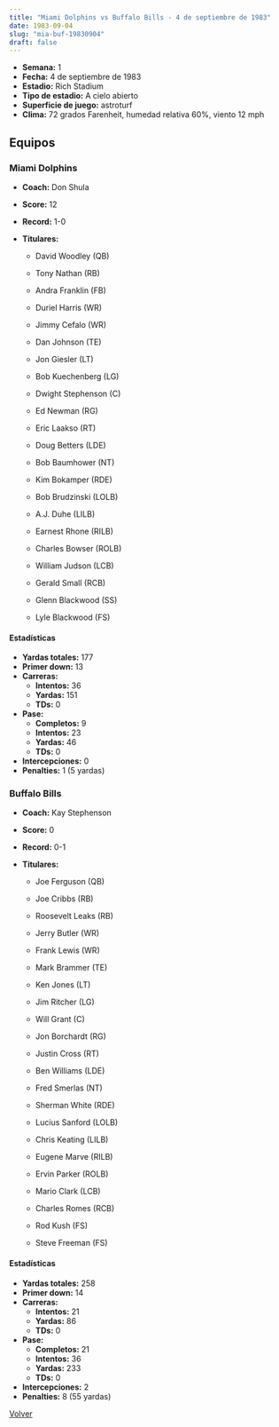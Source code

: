 ```yaml
---
title: "Miami Dolphins vs Buffalo Bills - 4 de septiembre de 1983"
date: 1983-09-04
slug: "mia-buf-19830904"
draft: false
---
```


- **Semana:** 1
- **Fecha:** 4 de septiembre de 1983
- **Estadio:** Rich Stadium
- **Tipo de estadio:** A cielo abierto
- **Superficie de juego:** astroturf
- **Clima:** 72 grados Farenheit, humedad relativa 60%, viento 12 mph

## Equipos


### Miami Dolphins
* **Coach:** Don Shula
* **Score:** 12
* **Record:** 1-0
* **Titulares:** 

  * David Woodley (QB) 

  * Tony Nathan (RB) 

  * Andra Franklin (FB) 

  * Duriel Harris (WR) 

  * Jimmy Cefalo (WR) 

  * Dan Johnson (TE) 

  * Jon Giesler (LT) 

  * Bob Kuechenberg (LG) 

  * Dwight Stephenson (C) 

  * Ed Newman (RG) 

  * Eric Laakso (RT) 

  * Doug Betters (LDE) 

  * Bob Baumhower (NT) 

  * Kim Bokamper (RDE) 

  * Bob Brudzinski (LOLB) 

  * A.J. Duhe (LILB) 

  * Earnest Rhone (RILB) 

  * Charles Bowser (ROLB) 

  * William Judson (LCB) 

  * Gerald Small (RCB) 

  * Glenn Blackwood (SS) 

  * Lyle Blackwood (FS) 

#### Estadísticas
* **Yardas totales:** 177
* **Primer down:** 13
* **Carreras:**
  * **Intentos:** 36
  * **Yardas:** 151
  * **TDs:** 0
* **Pase:**
  * **Completos:** 9
  * **Intentos:** 23
  * **Yardas:** 46
  * **TDs:** 0
* **Intercepciones:** 0
* **Penalties:** 1 (5 yardas)

### Buffalo Bills
* **Coach:** Kay Stephenson
* **Score:** 0
* **Record:** 0-1
* **Titulares:** 

  * Joe Ferguson (QB) 

  * Joe Cribbs (RB) 

  * Roosevelt Leaks (RB) 

  * Jerry Butler (WR) 

  * Frank Lewis (WR) 

  * Mark Brammer (TE) 

  * Ken Jones (LT) 

  * Jim Ritcher (LG) 

  * Will Grant (C) 

  * Jon Borchardt (RG) 

  * Justin Cross (RT) 

  * Ben Williams (LDE) 

  * Fred Smerlas (NT) 

  * Sherman White (RDE) 

  * Lucius Sanford (LOLB) 

  * Chris Keating (LILB) 

  * Eugene Marve (RILB) 

  * Ervin Parker (ROLB) 

  * Mario Clark (LCB) 

  * Charles Romes (RCB) 

  * Rod Kush (FS) 

  * Steve Freeman (FS) 

#### Estadísticas
* **Yardas totales:** 258
* **Primer down:** 14
* **Carreras:**
  * **Intentos:** 21
  * **Yardas:** 86
  * **TDs:** 0
* **Pase:**
  * **Completos:** 21
  * **Intentos:** 36
  * **Yardas:** 233
  * **TDs:** 0
* **Intercepciones:** 2
* **Penalties:** 8 (55 yardas)


[Volver](/historia/1983)
